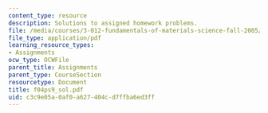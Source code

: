 ```yaml
---
content_type: resource
description: Solutions to assigned homework problems.
file: /media/courses/3-012-fundamentals-of-materials-science-fall-2005/c3c9e05a0af0a627404cd7ffba6ed3ff_f04ps9_sol.pdf
file_type: application/pdf
learning_resource_types:
- Assignments
ocw_type: OCWFile
parent_title: Assignments
parent_type: CourseSection
resourcetype: Document
title: f04ps9_sol.pdf
uid: c3c9e05a-0af0-a627-404c-d7ffba6ed3ff
---
```

